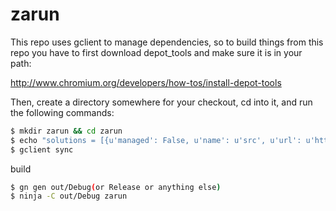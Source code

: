 zarun
===

This repo uses gclient to manage dependencies, so to build things from this
repo you have to first download depot_tools and make sure it is in your path:

http://www.chromium.org/developers/how-tos/install-depot-tools

Then, create a directory somewhere for your checkout, cd into it,
and run the following commands:

```bash
$ mkdir zarun && cd zarun
$ echo "solutions = [{u'managed': False, u'name': u'src', u'url': u'https://github.com/zalemwoo/zarun.git', u'custom_deps': {}, u'deps_file': u'DEPS', u'safesync_url': u''}]"  > .gclient
$ gclient sync
```

build
```bash
$ gn gen out/Debug(or Release or anything else)
$ ninja -C out/Debug zarun
```

